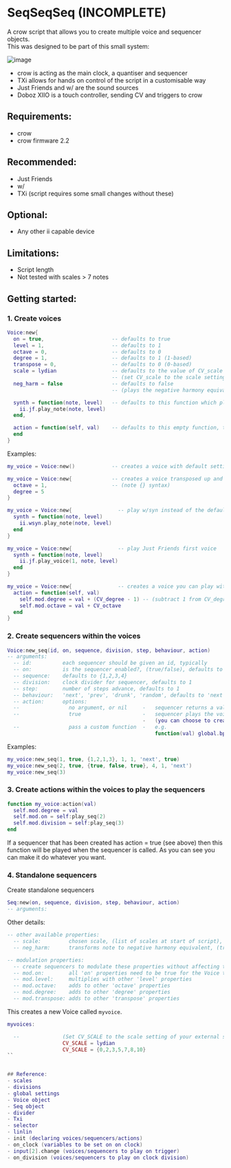 # SeqSeqSeq (INCOMPLETE)

A crow script that allows you to create multiple voice and sequencer objects.  
This was designed to be part of this small system:

![image](image.jpg)

- crow is acting as the main clock, a quantiser and sequencer
- TXi allows for hands on control of the script in a customisable way
- Just Friends and w/ are the sound sources
- Doboz XIIO is a touch controller, sending CV and triggers to crow

## Requirements:
- crow
- crow firmware 2.2

## Recommended:
- Just Friends
- w/
- TXi
(script requires some small changes without these)

## Optional:
- Any other ii capable device

## Limitations:
- Script length
- Not tested with scales > 7 notes

## Getting started:
### 1. Create voices
```lua
Voice:new{
  on = true,                      -- defaults to true
  level = 1,                      -- defaults to 1
  octave = 0,                     -- defaults to 0
  degree = 1,                     -- defaults to 1 (1-based)
  transpose = 0,                  -- defaults to 0 (0-based)
  scale = lydian                  -- defaults to the value of CV_scale (CV_scale also determines the notes in input[1].notes)
                                  -- (set CV_scale to the scale setting of your external CV source)
  neg_harm = false                -- defaults to false
                                  -- (plays the negative harmony equivalent of the note based on the selected scale)

  synth = function(note, level)   -- defaults to this function which plays a note on Just Friends
    ii.jf.play_note(note, level)
  end,

  action = function(self, val)    -- defaults to this empty function, the idea is to add custom commands to this
  end
}
```
Examples:
```lua
my_voice = Voice:new()            -- creates a voice with default settings

my_voice = Voice:new{             -- creates a voice transposed up and octave and a diatonic fifth
  octave = 1,                     -- (note {} syntax)
  degree = 5
}

my_voice = Voice:new{               -- play w/syn instead of the default
  synth = function(note, level)
    ii.wsyn.play_note(note, level)
  end
}

my_voice = Voice:new{               -- play Just Friends first voice
  synth = function(note, level)
    ii.jf.play_voice(1, note, level)
  end
}

my_voice = Voice:new{               -- creates a voice you can play with your external CV source into input[1]
  action = function(self, val)
    self.mod.degree = val + (CV_degree - 1) -- (subtract 1 from CV_degree as degree is 1-based)
    self.mod.octave = val + CV_octave
  end
}
```
### 2. Create sequencers within the voices
```lua
Voice:new_seq(id, on, sequence, division, step, behaviour, action)
-- arguments:
  -- id:          each sequencer should be given an id, typically
  -- on:          is the sequencer enabled?, (true/false), defaults to true
  -- sequence:    defaults to {1,2,3,4}
  -- division:    clock divider for sequencer, defaults to 1
  -- step:        number of steps advance, defaults to 1
  -- behaviour:   'next', 'prev', 'drunk', 'random', defaults to 'next'
  -- action:      options:
  --                no argument, or nil     -   sequencer returns a value
  --                true                    -   sequencer plays the voice
                                            -   (you can choose to create several sequences within the voice with action = true for some polymetric patterns)
  --                pass a custom function  -   e.g.
                                                function(val) global.bpm = val end
```
Examples:
```lua
my_voice:new_seq(1, true, {1,2,1,3}, 1, 1, 'next', true)
my_voice:new_seq(2, true, {true, false, true}, 4, 1, 'next')
my_voice:new_seq(3)
```
### 3. Create actions within the voices to play the sequencers
```lua
function my_voice:action(val)
  self.mod.degree = val
  self.mod.on = self:play_seq(2)
  self.mod.division = self:play_seq(3)
end
```
If a sequencer that has been created has action = true (see above) then this function will be played when the sequencer is called. As you can see you can make it do whatever you want.

### 4. Standalone sequencers
Create standalone sequencers
```lua
Seq:new(on, sequence, division, step, behaviour, action)
-- arguments:

```
Other details:
```lua
-- other available properties:
  -- scale:         chosen scale, (list of scales at start of script), defaults to the scale set by CV_SCALE at top of script                  
  -- neg_harm:      transforms note to negative harmony equivalent, (true/false), defaults to false

-- modulation properties:
  -- create sequencers to modulate these properties without affecting the main properties above
  -- mod.on:        all 'on' properties need to be true for the Voice to play
  -- mod.level:     multiplies with other 'level' properties
  -- mod.octave:    adds to other 'octave' properties
  -- mod.degree:    adds to other 'degree' properties
  -- mod.transpose: adds to other 'transpose' properties
```

This creates a new Voice called `myvoice`.

```lua
myvoices:

  --              (Set CV_SCALE to the scale setting of your external sequencer)
                  CV_SCALE = lydian
                  CV_SCALE = {0,2,3,5,7,8,10}
``


## Reference:
- scales
- divisions
- global settings
- Voice object
- Seq object
- divider
- Txi
- selector
- linlin
- init (declaring voices/sequencers/actions)
- on_clock (variables to be set on on clock)
- input[2].change (voices/sequencers to play on trigger)
- on_division (voices/sequencers to play on clock division)
